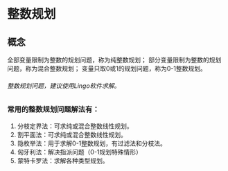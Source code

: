 # 整数规划
## 概念
全部变量限制为整数的规划问题，称为纯整数规划；
部分变量限制为整数的规划问题，称为混合整数规划；
变量只取0或1的规划问题，称为0-1整数规划。
###### 整数规划问题，建议使用Lingo软件求解。
### 常用的整数规划问题解法有：
1. 分枝定界法：可求纯或混合整数线性规划。
2. 割平面法：可求纯或混合整数线性规划。
3. 隐枚举法：用于求解0-1整数规划，有过滤法和分枝法。
4. 匈牙利法：解决指派问题（0-1规划特殊情形）
5. 蒙特卡罗法：求解各种类型规划。